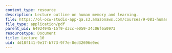 ```yaml
---
content_type: resource
description: Lecture outline on human memory and learning.
file: https://ol-ocw-studio-app-qa.s3.amazonaws.com/courses/9-081-human-memory-and-learning-fall-2002/4d18f1419e17b7739f7e8ed32696e0ec_lecnote10.pdf
file_type: application/pdf
parent_uid: 64924945-15f9-d3cc-e059-34c06f6a0973
resourcetype: Document
title: Lecture 10
uid: 4d18f141-9e17-b773-9f7e-8ed32696e0ec
---
```

